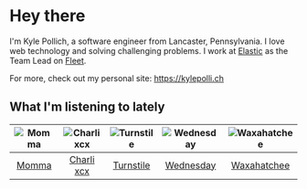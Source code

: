 # Hey there


I'm Kyle Pollich, a software engineer from Lancaster, Pennsylvania. I love web technology and solving challenging problems.
I work at [Elastic](https://www.elastic.co/) as the Team Lead on [Fleet](https://www.elastic.co/guide/en/fleet/current/fleet-overview.html).

For more, check out my personal site: https://kylepolli.ch

## What I'm listening to lately

<!-- begin artists -->
  |![Momma](https://i.scdn.co/image/ab6761610000f1781079525c9132bc6a8bd1e833)|![Charli xcx](https://i.scdn.co/image/ab6761610000f178936885667ef44c306483c838)|![Turnstile](https://i.scdn.co/image/ab6761610000f178a4c3fd0017b42344516dc16c)|![Wednesday](https://i.scdn.co/image/ab6761610000f178cbf22720296d758d8b373a85)|![Waxahatchee](https://i.scdn.co/image/ab6761610000f178909fb4e2a0d9c0f880174263)|
  |:---:|:---:|:---:|:---:|:---:|
  |[Momma](https://open.spotify.com/artist/5Wj0an60VgRckYV9zlDe1e)|[Charli xcx](https://open.spotify.com/artist/25uiPmTg16RbhZWAqwLBy5)|[Turnstile](https://open.spotify.com/artist/2qnpHrOzdmOo1S4ox3j17x)|[Wednesday](https://open.spotify.com/artist/4j7DrazfBZLLD0OrVoAtEe)|[Waxahatchee](https://open.spotify.com/artist/5IWCU0V9evBlW4gIeGY4zF)|
<!-- end artists -->
